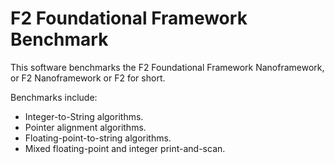 # F2 Foundational Framework Benchmark

This software benchmarks the F2 Foundational Framework Nanoframework, or F2 Nanoframework or F2 for short. 

Benchmarks include:

* Integer-to-String algorithms.
* Pointer alignment algorithms.
* Floating-point-to-string algorithms.
* Mixed floating-point and integer print-and-scan.


